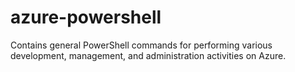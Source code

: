 # azure-powershell

Contains general PowerShell commands for performing various development, management, and administration activities on Azure. 
